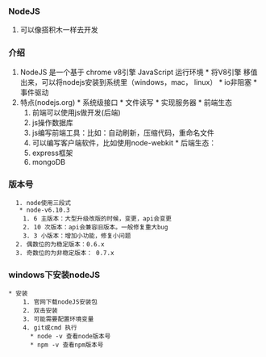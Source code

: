 ### NodeJS
  1. 可以像搭积木一样去开发
### 介绍
  1. NodeJS 是一个基于 chrome v8引擎 JavaScript 运行环境
    * 将V8引擎 移值出来，可以将nodejs安装到系统里（windows，mac， linux）
    * io非阻塞
    * 事件驱动
  2. 特点(nodejs.org)
    * 系统级接口
    * 文件读写
    * 实现服务器
    * 前端生态
      1. 前端可以使用js做开发(后端)
      2. js操作数据库
      3. js编写前端工具：比如：自动刷新，压缩代码，重命名文件
      4. 可以编写客户端软件，比如使用node-webkit
    * 后端生态：
      1. express框架
      2. mongoDB

 ### 版本号
      1. node使用三段式
       * node-v6.10.3
        1. 6 主版本：大型升级改版的时候，变更，api会变更
        2. 10 次版本：api会兼容旧版本。一般修复重大bug
        3. 3 小版本：增加小功能，修复小问题
      2. 偶数位的为稳定版本：0.6.x
      3. 奇数位的为非稳定版本： 0.7.x  

 ### windows下安装nodeJS
    * 安装
        1. 官网下载nodeJS安装包
        2. 双击安装
        3. 可能需要配置环境变量
        4. git或cmd 执行
          * node -v 查看node版本号
          * npm -v 查看npm版本号

